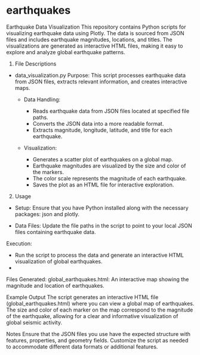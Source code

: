 # earthquakes
Earthquake Data Visualization
This repository contains Python scripts for visualizing earthquake data using Plotly. The data is sourced from JSON files and includes earthquake magnitudes, locations, and titles. The visualizations are generated as interactive HTML files, making it easy to explore and analyze global earthquake patterns.

1. File Descriptions
  - data_visualization.py
    Purpose: This script processes earthquake data from JSON files, extracts relevant information, and creates interactive maps.
      - Data Handling:
        - Reads earthquake data from JSON files located at specified file paths.
        - Converts the JSON data into a more readable format.
        - Extracts magnitude, longitude, latitude, and title for each earthquake.
    
      - Visualization:
        - Generates a scatter plot of earthquakes on a global map.
        - Earthquake magnitudes are visualized by the size and color of the markers.
        - The color scale represents the magnitude of each earthquake.
        - Saves the plot as an HTML file for interactive exploration.
      
2. Usage
  - Setup:
  Ensure that you have Python installed along with the necessary packages: json and plotly.
  
  - Data Files:
  Update the file paths in the script to point to your local JSON files containing earthquake data.
  
  Execution:
  - Run the script to process the data and generate an interactive HTML visualization of global earthquakes.
  - 
  Files Generated:
  global_earthquakes.html: An interactive map showing the magnitude and location of earthquakes.
  
  Example Output
  The script generates an interactive HTML file (global_earthquakes.html) where you can view a global map of earthquakes. 
  The size and color of each marker on the map correspond to the magnitude of the earthquake, allowing for a clear and informative visualization of global seismic activity.

Notes
Ensure that the JSON files you use have the expected structure with features, properties, and geometry fields.
Customize the script as needed to accommodate different data formats or additional features.
